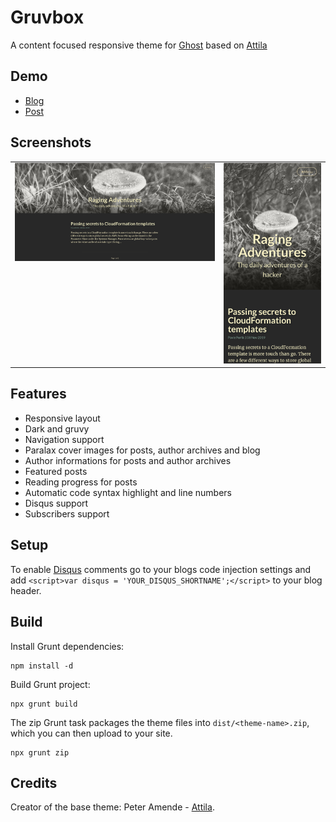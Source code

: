 # Gruvbox

A content focused responsive theme for [Ghost](http://github.com/tryghost/ghost/) based on [Attila](https://)

## Demo

* [Blog](https://blog.theedgeofrage.com/)
* [Post](http://blog.theedgeofrage.com/passing-secrets-to-cloudformation-templates/)

## Screenshots

<table>
<tr>
<td valign="top">
<img src="https://raw.githubusercontent.com/TheEdgeOfRage/ghost-gruvbox/master/src/screenshot-desktop.jpg" />
</td>
<td valign="top">
<img src="https://raw.githubusercontent.com/TheEdgeOfRage/ghost-gruvbox/master/src/screenshot-mobile.jpg" />
</td>
</tr>
</table>

## Features

* Responsive layout
* Dark and gruvy
* Navigation support
* Paralax cover images for posts, author archives and blog
* Author informations for posts and author archives
* Featured posts
* Reading progress for posts
* Automatic code syntax highlight and line numbers
* Disqus support
* Subscribers support

## Setup

To enable [Disqus](https://disqus.com/) comments go to your blogs code injection settings and add `<script>var disqus = 'YOUR_DISQUS_SHORTNAME';</script>` to your blog header.

## Build

Install Grunt dependencies:

	npm install -d

Build Grunt project:

	npx grunt build

The zip Grunt task packages the theme files into `dist/<theme-name>.zip`, which you can then upload to your site.

	npx grunt zip

## Credits

Creator of the base theme: Peter Amende - [Attila](https://github.com/zutrinken/attila).

